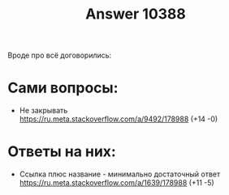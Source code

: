 ﻿---
title: "Answer 10388"
se.owner.user_id: 178988
se.owner.display_name: "Qwertiy"
se.owner.link: "https://ru.meta.stackoverflow.com/users/178988/qwertiy"
se.answer_id: 10388
se.question_id: 10387
se.post_type: answer
se.score: 7
se.is_accepted: False
---
<p>Вроде про всё договорились:</p>

<h1>Сами вопросы:</h1>

<ul>
<li>Не закрывать<br>
<a href="https://ru.meta.stackoverflow.com/a/9492/178988">https://ru.meta.stackoverflow.com/a/9492/178988</a> (+14 -0)</li>
</ul>

<h1>Ответы на них:</h1>

<ul>
<li>Ссылка плюс название - минимально достаточный ответ
<a href="https://ru.meta.stackoverflow.com/a/1639/178988">https://ru.meta.stackoverflow.com/a/1639/178988</a> (+11 -5)</li>
</ul>
